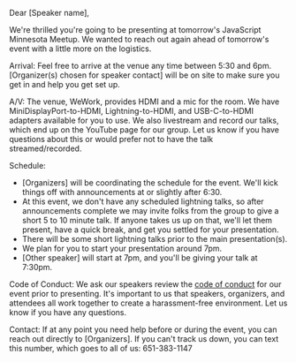 <!-- NOTE: this is a template, please edit a copy before pasting into email :)  -->
Dear [Speaker name],

We're thrilled you're going to be presenting at tomorrow's JavaScript Minnesota Meetup. We wanted to reach out again ahead of tomorrow's event with a little more on the logistics.

Arrival: Feel free to arrive at the venue any time between 5:30 and 6pm. [Organizer(s) chosen for speaker contact] will be on site to make sure you get in and help you get set up.

A/V: The venue, WeWork, provides HDMI and a mic for the room. We have MiniDisplayPort-to-HDMI, Lightning-to-HDMI, and USB-C-to-HDMI adapters available for you to use. We also livestream and record our talks, which end up on the YouTube page for our group. Let us know if you have questions about this or would prefer not to have the talk streamed/recorded.

Schedule:

- [Organizers] will be coordinating the schedule for the event. We'll kick things off with announcements at or slightly after 6:30.
  <!-- This part is dependent on whether we have scheduled lightning talks, or whether we have 2 main speakers, etc. -->
- <!-- no scheduled lightning talks --> At this event, we don't have any scheduled lightning talks, so after announcements complete we may invite folks from the group to give a short 5 to 10 minute talk. If anyone takes us up on that, we'll let them present, have a quick break, and get you settled for your presentation.
- <!-- scheduled lightning talks --> There will be some short lightning talks prior to the main presentation(s).
- <!-- if they are first or sole speaker --> We plan for you to start your presentation around 7pm.
- <!-- if they are the second... speaker --> [Other speaker] will start at 7pm, and you'll be giving your talk at 7:30pm.

Code of Conduct: We ask our speakers review the [code of conduct](https://javascriptmn.com/code-of-conduct/) for our event prior to presenting. It's important to us that speakers, organizers, and attendees all work together to create a harassment-free environment. Let us know if you have any questions.

Contact: If at any point you need help before or during the event, you can reach out directly to [Organizers]. If you can't track us down, you can text this number, which goes to all of us: 651-383-1147
